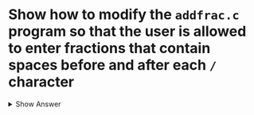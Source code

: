 # Show how to modify the `addfrac.c` program so that the user is allowed to enter fractions that contain spaces before and after each `/` character

<details>
<summary>Show Answer</summary>

- Instead of `"%d/%d"` as in `addfrac.c`, we can change it to `"%d /%d"` &mdash; allowing spaces before and after each `/` character.

</details>
